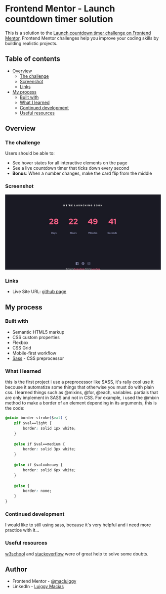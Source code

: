 # Frontend Mentor - Launch countdown timer solution

This is a solution to the [Launch countdown timer challenge on Frontend Mentor](https://www.frontendmentor.io/challenges/launch-countdown-timer-N0XkGfyz-). Frontend Mentor challenges help you improve your coding skills by building realistic projects. 

## Table of contents

- [Overview](#overview)
  - [The challenge](#the-challenge)
  - [Screenshot](#screenshot)
  - [Links](#links)
- [My process](#my-process)
  - [Built with](#built-with)
  - [What I learned](#what-i-learned)
  - [Continued development](#continued-development)
  - [Useful resources](#useful-resources)

## Overview

### The challenge

Users should be able to:

- See hover states for all interactive elements on the page
- See a live countdown timer that ticks down every second
- **Bonus**: When a number changes, make the card flip from the middle

### Screenshot

![final](./final.jpeg)

### Links

- Live Site URL: [github page](https://macluiggy.github.io/launch-countdown-timer-main-FM/)

## My process

### Built with

- Semantic HTML5 markup
- CSS custom properties
- Flexbox
- CSS Grid
- Mobile-first workflow
- [Sass](https://sass-lang.com/) - CSS preprocessor

### What I learned

this is the first project i use a preprocessor like SASS, it's rally cool use it becouse it automatize some things that otherwise you must do with plain css. I learned things such as @mixins, @for, @each, variables. partials that are only implement in SASS and not in CSS.
For example, i used the @mixin method to make a border of an element depending in its arguments, this is the code:

```css
@mixin border-stroke($val) {
    @if $val==light {
        border: solid 1px white;
    }

    @else if $val==medium {
        border: solid 3px white;
    }

    @else if $val==heavy {
        border: solid 6px white;
    }

    @else {
        border: none;
    }
}
```


### Continued development

I would like to still using sass, because it's very helpful and i need more practice with it...

### Useful resources
[w3school](https://www.w3schools.com/) and [stackoverflow](https://stackoverflow.com/) were of great help to solve some doubts.

## Author

- Frontend Mentor - [@macluiggy](https://www.frontendmentor.io/profile/macluiggy)
- LinkedIn - [Luiggy Macias](https://www.linkedin.com/in/luiggy-macias-402696155/)

